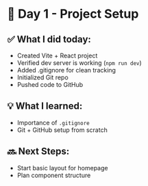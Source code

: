 # 🚀 Day 1 - Project Setup

## ✅ What I did today:
- Created Vite + React project
- Verified dev server is working (`npm run dev`)
- Added .gitignore for clean tracking
- Initialized Git repo
- Pushed code to GitHub

## 💡 What I learned:
- Importance of `.gitignore`
- Git + GitHub setup from scratch

## 🔜 Next Steps:
- Start basic layout for homepage
- Plan component structure
